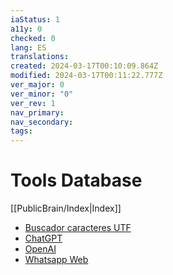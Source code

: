 ```yaml
---
iaStatus: 1
a11y: 0
checked: 0
lang: ES
translations: 
created: 2024-03-17T00:10:09.864Z
modified: 2024-03-17T00:11:22.777Z
ver_major: 0
ver_minor: "0"
ver_rev: 1
nav_primary: 
nav_secondary: 
tags:
---
```

# Tools Database

[[PublicBrain/Index|Index]]

* [Buscador caracteres UTF](https://www.amp-what.com/unicode/search/square)
* [ChatGPT](https://chat.openai.com/)
* [OpenAI](https://openai.com/)
* [Whatsapp Web](https://web.whatsapp.com/)
